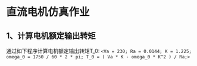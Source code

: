 直流电机仿真作业
=
1、计算电机额定输出转矩
-
通过如下程序计算电机额定输出转矩T_0:
`<Va = 230;
Ra = 0.0144;
K = 1.225;
omega_0 = 1750 / 60 * 2 * pi;
T_0 = ( Va * K - omega_0 * K^2 ) / Ra;>`
